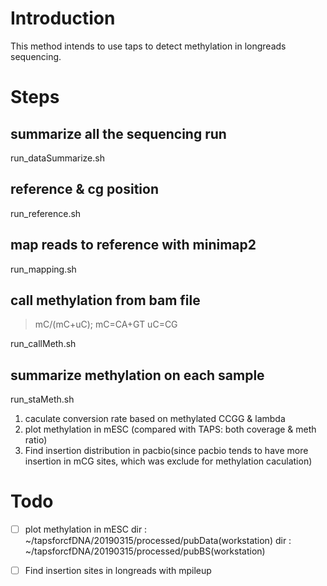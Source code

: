 # Introduction
This method intends to use taps to detect methylation in longreads sequencing.

# Steps

## summarize all the sequencing run
run_dataSummarize.sh 

## reference & cg position 
run_reference.sh

## map reads to reference with minimap2
run_mapping.sh

## call methylation from bam file 
> mC/(mC+uC); mC=CA+GT uC=CG

run_callMeth.sh

## summarize methylation on each sample
run_staMeth.sh

1. caculate conversion rate based on methylated CCGG & lambda     
2. plot methylation in mESC (compared with TAPS: both coverage & meth ratio)     
3. Find insertion distribution in pacbio(since pacbio tends to have more insertion in mCG sites, which was exclude for methylation caculation)     

# Todo
- [ ] plot methylation in mESC
dir : ~/tapsforcfDNA/20190315/processed/pubData(workstation)
dir : ~/tapsforcfDNA/20190315/processed/pubBS(workstation)

- [ ] Find insertion sites in longreads with mpileup
